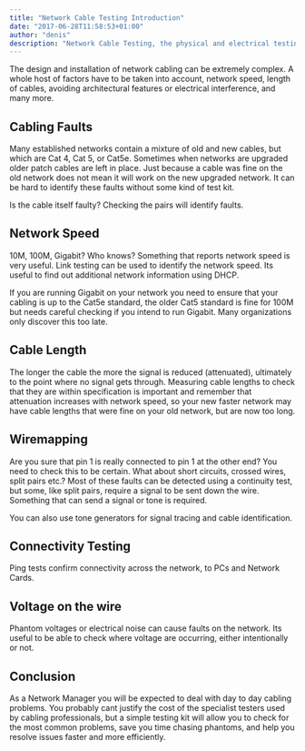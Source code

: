 ```yaml
---
title: "Network Cable Testing Introduction"
date: "2017-06-28T11:58:53+01:00"
author: "denis"
description: "Network Cable Testing, the physical and electrical testing of Network cabling, is a very specialist area. As a Network Manager you have to deal with cable faults, broken wires, incompatibilities and a host of other cable related issues. What can you do? What do you need to test for?"
---
```

 <p>The design and installation of network cabling can be extremely complex. A whole host of factors have to be taken into account, network speed, length of cables, avoiding architectural features or electrical interference, and many more.</p><h2>Cabling Faults</h2><p>Many established networks contain a mixture of old and new cables, but which are Cat 4, Cat 5, or Cat5e. Sometimes when networks are upgraded older patch cables are left in place. Just because a cable was fine on the old network does not mean it will work on the new upgraded network. It can be hard to identify these faults without some kind of test kit.</p><p>Is the cable itself faulty? Checking the pairs will identify faults.</p><h2>Network Speed</h2><p>10M, 100M, Gigabit? Who knows? Something that reports network speed is very useful. Link testing can be used to identify the network speed. Its useful to find out additional network information using DHCP.</p><p>If you are running Gigabit on your network you need to ensure that your cabling is up to the Cat5e standard, the older Cat5 standard is fine for 100M but needs careful checking if you intend to run Gigabit. Many organizations only discover this too late.</p><h2>Cable Length</h2><p>The longer the cable the more the signal is reduced (attenuated), ultimately to the point where no signal gets through. Measuring cable lengths to check that they are within specification is important and remember that attenuation increases with network speed, so your new faster network may have cable lengths that were fine on your old network, but are now too long.</p><h2>Wiremapping</h2><p>Are you sure that pin 1 is really connected to pin 1 at the other end? You need to check this to be certain. What about short circuits, crossed wires, split pairs etc.? Most of these faults can be detected using a continuity test, but some, like split pairs, require a signal to be sent down the wire. Something that can send a signal or tone is required.</p><p>You can also use tone generators for signal tracing and cable identification.</p><h2>Connectivity Testing</h2><p>Ping tests confirm connectivity across the network, to PCs and Network Cards.</p><h2>Voltage on the wire</h2><p>Phantom voltages or electrical noise can cause faults on the network. Its useful to be able to check where voltage are occurring, either intentionally or not.</p><h2>Conclusion</h2><p>As a Network Manager you will be expected to deal with day to day cabling problems. You probably cant justify the cost of the specialist testers used by cabling professionals, but a simple testing kit will allow you to check for the most common problems, save you time chasing phantoms, and help you resolve issues faster and more efficiently.</p>
